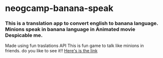 # neogcamp-banana-speak

### This is a translation app to convert english to banana language. Minions speak in banana language in Animated movie Despicable me. 
 Made using fun traslations API
 This is fun game to talk like minions in friends. do you like to see it!!
 [Here's is the link](https://neogcamp-minion-talk.netlify.app/)


